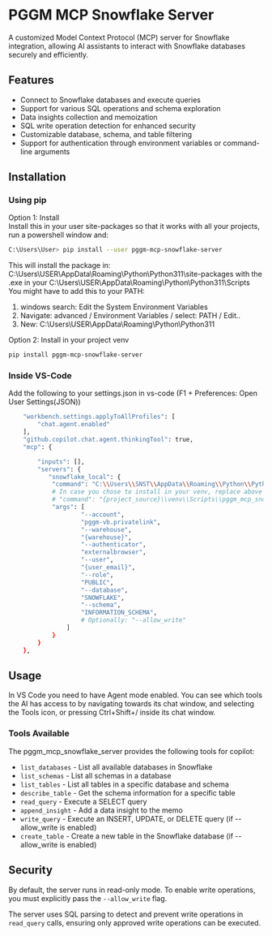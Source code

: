 # PGGM MCP Snowflake Server

A customized Model Context Protocol (MCP) server for Snowflake integration, allowing AI assistants to interact with Snowflake databases securely and efficiently.

## Features

- Connect to Snowflake databases and execute queries
- Support for various SQL operations and schema exploration
- Data insights collection and memoization
- SQL write operation detection for enhanced security
- Customizable database, schema, and table filtering
- Support for authentication through environment variables or command-line arguments

## Installation

### Using pip

Option 1: Install  
Install this in your user site-packages so that it works with all your projects, run a powershell window and:

```bash
C:\Users\User> pip install --user pggm-mcp-snowflake-server
```
This will install the package in: C:\Users\USER\AppData\Roaming\Python\Python311\site-packages
with the .exe in your C:\Users\USER\AppData\Roaming\Python\Python311\Scripts
You might have to add this to your PATH:
1) windows search: Edit the System Environment Variables
2) Navigate: advanced / Environment Variables / select: PATH / Edit.. 
3) New: C:\Users\USER\AppData\Roaming\Python\Python311

Option 2: Install in your project venv

```bash
pip install pggm-mcp-snowflake-server
```

### Inside VS-Code

Add the following to your settings.json in vs-code (F1 + Preferences: Open User Settings(JSON))

```bash
    "workbench.settings.applyToAllProfiles": [
        "chat.agent.enabled"
    ],
    "github.copilot.chat.agent.thinkingTool": true,
    "mcp": {

        "inputs": [],
        "servers": {
           "snowflake_local": {
            "command": "C:\\Users\\SNST\\AppData\\Roaming\\Python\\Python311\\Scripts\\pggm_mcp_snowflake_server.exe",
            # In case you chose to install in your venv, replace above with the following:
            # "command": "{project_source}\\venv\\Scripts\\pggm_mcp_snowflake_server.exe",     
            "args": [
                    "--account",
                    "pggm-vb.privatelink",
                    "--warehouse",
                    "{warehouse}",
                    "--authenticator",
                    "externalbrowser",
                    "--user",
                    "{user_email}",
                    "--role",
                    "PUBLIC",
                    "--database",
                    "SNOWFLAKE",
                    "--schema",
                    "INFORMATION_SCHEMA",
                    # Optionally: "--allow_write"
                ]
            }
        }
    },

```
## Usage

In VS Code you need to have Agent mode enabled.
You can see which tools the AI has access to by navigating towards its chat window, and selecting the Tools icon, or pressing Ctrl+Shift+/ inside its chat window. 

### Tools Available

The pggm_mcp_snowflake_server provides the following tools for copilot:

- `list_databases` - List all available databases in Snowflake
- `list_schemas` - List all schemas in a database
- `list_tables` - List all tables in a specific database and schema
- `describe_table` - Get the schema information for a specific table
- `read_query` - Execute a SELECT query
- `append_insight` - Add a data insight to the memo
- `write_query` - Execute an INSERT, UPDATE, or DELETE query (if --allow_write is enabled)
- `create_table` - Create a new table in the Snowflake database (if --allow_write is enabled)

## Security

By default, the server runs in read-only mode. To enable write operations, you must explicitly pass the `--allow_write` flag.

The server uses SQL parsing to detect and prevent write operations in `read_query` calls, ensuring only approved write operations can be executed.
